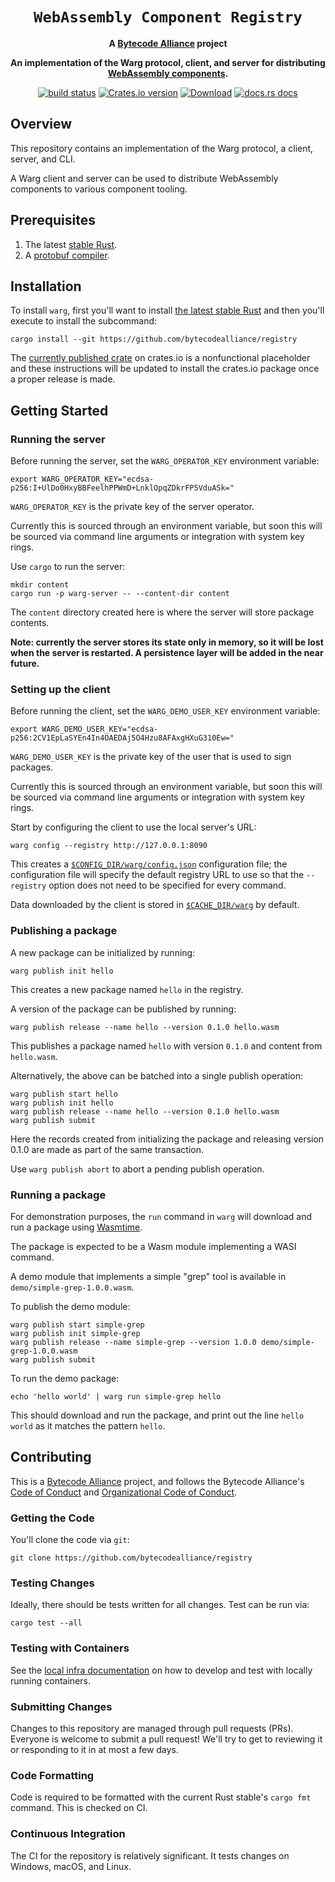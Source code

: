 <div align="center">
  <h1><code>WebAssembly Component Registry</code></h1>

<strong>A <a href="https://bytecodealliance.org/">Bytecode Alliance</a> project</strong>

  <p>
    <strong>An implementation of the Warg protocol, client, and server for distributing <a href="https://github.com/WebAssembly/component-model/">WebAssembly components</a>.</strong>
  </p>

  <p>
    <a href="https://github.com/bytecodealliance/registry/actions?query=workflow%3ACI"><img src="https://github.com/bytecodealliance/registry/workflows/Rust/badge.svg" alt="build status" /></a>
    <a href="https://crates.io/crates/warg-cli"><img src="https://img.shields.io/crates/v/warg-cli.svg?style=flat-square" alt="Crates.io version" /></a>
    <a href="https://crates.io/crates/warg-cli"><img src="https://img.shields.io/crates/d/warg-cli.svg?style=flat-square" alt="Download" /></a>
    <a href="https://bytecodealliance.github.io/warg-cli/"><img src="https://img.shields.io/badge/docs-latest-blue.svg?style=flat-square" alt="docs.rs docs" /></a>
  </p>
</div>

## Overview

This repository contains an implementation of the Warg protocol, a client,
server, and CLI.

A Warg client and server can be used to distribute WebAssembly components to
various component tooling.

## Prerequisites

1. The latest [stable Rust](https://www.rust-lang.org/tools/install).
2. A [protobuf compiler](http://google.github.io/proto-lens/installing-protoc.html).

## Installation

To install `warg`, first you'll want to install
[the latest stable Rust](https://www.rust-lang.org/tools/install) and then
you'll execute to  install the subcommand:

```
cargo install --git https://github.com/bytecodealliance/registry
```

The [currently published crate](https://crates.io/crates/warg-cli)
on crates.io is a nonfunctional placeholder and these instructions will be
updated to install the crates.io package once a proper release is made.

## Getting Started

### Running the server

Before running the server, set the `WARG_OPERATOR_KEY` environment 
variable:

```
export WARG_OPERATOR_KEY="ecdsa-p256:I+UlDo0HxyBBFeelhPPWmD+LnklOpqZDkrFP5VduASk="
```

`WARG_OPERATOR_KEY` is the private key of the server operator. 

Currently this is sourced through an environment variable, but soon this will 
be sourced via command line arguments or integration with system key rings.

Use `cargo` to run the server:

```
mkdir content
cargo run -p warg-server -- --content-dir content
```

The `content` directory created here is where the server will store package 
contents.

**Note: currently the server stores its state only in memory, so it will be 
lost when the server is restarted. A persistence layer will be added in the 
near future.**

### Setting up the client

Before running the client, set the `WARG_DEMO_USER_KEY` environment variable:

```
export WARG_DEMO_USER_KEY="ecdsa-p256:2CV1EpLaSYEn4In4OAEDAj5O4Hzu8AFAxgHXuG310Ew="
```

`WARG_DEMO_USER_KEY` is the private key of the user that is used to sign 
packages.

Currently this is sourced through an environment variable, but soon this will 
be sourced via command line arguments or integration with system key rings.

Start by configuring the client to use the local server's URL:

```
warg config --registry http://127.0.0.1:8090
```

This creates a [`$CONFIG_DIR/warg/config.json`][config_dir] configuration file; 
the configuration file will specify the default registry URL to use so that the
`--registry` option does not need to be specified for every command.

Data downloaded by the client is stored in [`$CACHE_DIR/warg`][cache_dir] by 
default.

[config_dir]: https://docs.rs/dirs/5.0.0/dirs/fn.config_dir.html
[cache_dir]: https://docs.rs/dirs/5.0.0/dirs/fn.cache_dir.html

### Publishing a package

A new package can be initialized by running:

```
warg publish init hello
```

This creates a new package named `hello` in the registry.

A version of the package can be published by running:

```
warg publish release --name hello --version 0.1.0 hello.wasm
```

This publishes a package named `hello` with version `0.1.0` and content from 
`hello.wasm`.

Alternatively, the above can be batched into a single publish operation:

```
warg publish start hello
warg publish init hello
warg publish release --name hello --version 0.1.0 hello.wasm
warg publish submit
```

Here the records created from initializing the package and releasing version
0.1.0 are made as part of the same transaction.

Use `warg publish abort` to abort a pending publish operation.

### Running a package

For demonstration purposes, the `run` command in `warg` will download and 
run a package using [Wasmtime](https://wasmtime.dev/).

The package is expected to be a Wasm module implementing a WASI command.

A demo module that implements a simple "grep" tool is available in `demo/simple-grep-1.0.0.wasm`.

To publish the demo module:

```
warg publish start simple-grep
warg publish init simple-grep
warg publish release --name simple-grep --version 1.0.0 demo/simple-grep-1.0.0.wasm
warg publish submit
```

To run the demo package:

```
echo 'hello world' | warg run simple-grep hello
```

This should download and run the package, and print out the line `hello world` as it matches the pattern `hello`.

## Contributing

This is a [Bytecode Alliance](https://bytecodealliance.org/) project, and
follows the Bytecode Alliance's [Code of Conduct](CODE_OF_CONDUCT.md) and
[Organizational Code of Conduct](ORG_CODE_OF_CONDUCT.md).

### Getting the Code

You'll clone the code via `git`:

```
git clone https://github.com/bytecodealliance/registry
```

### Testing Changes

Ideally, there should be tests written for all changes. Test can be run via:

```
cargo test --all
```

### Testing with Containers

See the [local infra documentation](infra/local/README.md) on how to develop and test with locally running containers.

### Submitting Changes

Changes to this repository are managed through pull requests (PRs). Everyone
is welcome to submit a pull request! We'll try to get to reviewing it or
responding to it in at most a few days.

### Code Formatting

Code is required to be formatted with the current Rust stable's `cargo fmt`
command. This is checked on CI.

### Continuous Integration

The CI for the repository is relatively significant. It tests changes on
Windows, macOS, and Linux.
